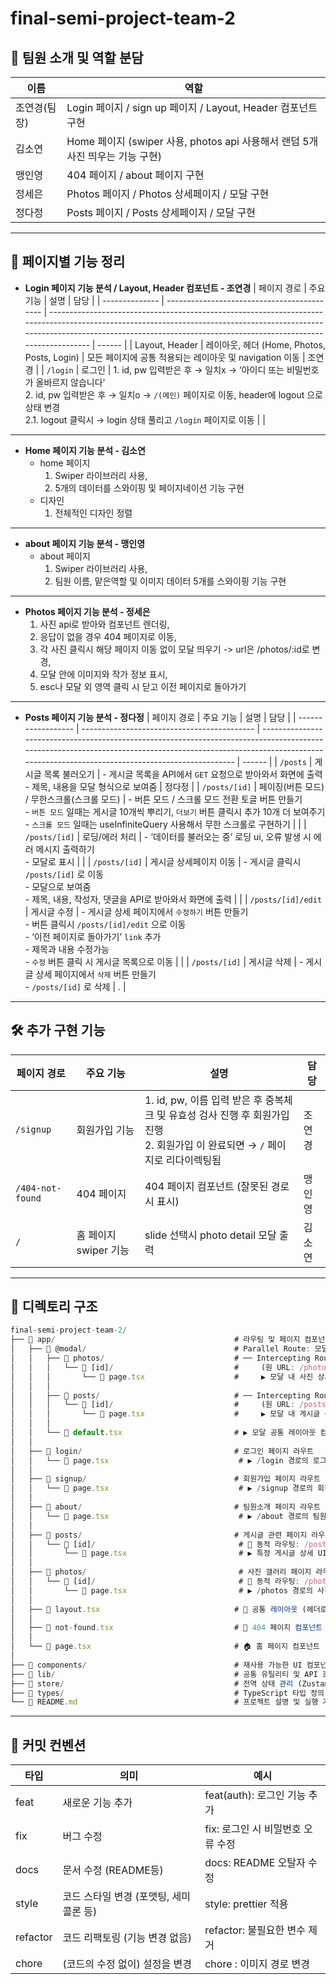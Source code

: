 # final-semi-project-team-2

## **👥** **팀원 소개 및 역할 분담**

| **이름**     | **역할**                                                                      |
| ------------ | ----------------------------------------------------------------------------- |
| 조연경(팀장) | Login 페이지 / sign up 페이지 / Layout, Header 컴포넌트 구현                  |
| 김소연       | Home 페이지 (swiper 사용, photos api 사용해서 랜덤 5개 사진 띄우는 기능 구현) |
| 맹인영       | 404 페이지 / about 페이지 구현                                                |
| 정세은       | Photos 페이지 / Photos 상세페이지 / 모달 구현                                 |
| 정다정       | Posts 페이지 / Posts 상세페이지 / 모달 구현                                   |

---

## 📁 페이지별 기능 정리

- **Login 페이지 기능 분석 / Layout, Header 컴포넌트 - 조연경**
  | 페이지 경로    | 주요 기능                                   | 설명                                                                                                                                                                                                                                     | 담당   |
  | -------------- | ------------------------------------------- | ---------------------------------------------------------------------------------------------------------------------------------------------------------------------------------------------------------------------------------------- | ------ |
  | Layout, Header | 레이아웃, 헤더 (Home, Photos, Posts, Login) | 모든 페이지에 공통 적용되는 레이아웃 및 navigation 이동                                                                                                                                                                                  | 조연경 |
  | `/login`       | 로그인                                      | 1. id, pw 입력받은 후 → 일치x → ‘아이디 또는 비밀번호가 올바르지 않습니다’<br>2. id, pw 입력받은 후 → 일치o → `/(메인)` 페이지로 이동, header에 logout 으로 상태 변경 <br> 2.1. logout 클릭시 → login 상태 풀리고 `/login` 페이지로 이동 |        |

---

- **Home 페이지 기능 분석 - 김소연**
  - home 페이지
    1. Swiper 라이브러리 사용,
    2. 5개의 데이터를 스와이핑 및 페이지네이션 기능 구현
  - 디자인
    1. 전체적인 디자인 정렬

---

- **about 페이지 기능 분석 - 맹인영**
  - about 페이지
    1. Swiper 라이브러리 사용,
    2. 팀원 이름, 맡은역할 및 이미지 데이터 5개를 스와이핑 기능 구현

---

- **Photos 페이지 기능 분석 - 정세은**
  1. 사진 api로 받아와 컴포넌트 렌더링,
  2. 응답이 없을 경우 404 페이지로 이동,
  3. 각 사진 클릭시 해당 페이지 이동 없이 모달 띄우기 -> url은 /photos/:id로 변경,
  4. 모달 안에 이미지와 작가 정보 표시,
  5. esc나 모달 외 영역 클릭 시 닫고 이전 페이지로 돌아가기

---

- **Posts 페이지 기능 분석 - 정다정**
  | 페이지 경로        | 주요 기능                                   | 설명                                                                                                                                                                                                                    | 담당   |
  | ------------------ | ------------------------------------------- | ----------------------------------------------------------------------------------------------------------------------------------------------------------------------------------------------------------------------- | ------ |
  | `/posts`           | 게시글 목록 불러오기                        | - 게시글 목록을 API에서 `GET` 요청으로 받아와서 화면에 출력<br> - 제목, 내용을 모달 형식으로 보여줌                                                                                                                     | 정다정 |
  | `/posts/[id]`      | 페이징(버튼 모드) / 무한스크롤(스크롤 모드) | - 버튼 모드 / 스크롤 모드 전환 토글 버튼 만들기 <br>- `버튼 모드` 일때는 게시글 10개씩 뿌리기, `더보기` 버튼 클릭시 추가 10개 더 보여주기 <br> - `스크롤 모드` 일때는 useInfiniteQuery 사용해서 무한 스크롤로 구현하기  |        |
  | `/posts/[id]`      | 로딩/에러 처리                              | - ‘데이터를 불러오는 중’ 로딩 ui, 오류 발생 시 에러 메시지 출력하기 <br> - 모달로 표시                                                                                                                                  |        |
  | `/posts/[id]`      | 게시글 상세페이지 이동                      | - 게시글 클릭시 `/posts/[id]` 로 이동 <br> - 모달으로 보여줌 <br> - 제목, 내용, 작성자, 댓글을 API로 받아와서 화면에 출력                                                                                               |        |
  | `/posts/[id]/edit` | 게시글 수정                                 | - 게시글 상세 페이지에서 `수정하기` 버튼 만들기 <br> - 버튼 클릭시 `/posts/[id]/edit` 으로 이동 <br> - ‘이전 페이지로 돌아가기’ `link` 추가 <br> - 제목과 내용 수정가능 <br> - `수정` 버튼 클릭 시 게시글 목록으로 이동 |        |
  | `/posts/[id]`      | 게시글 삭제                                 | - 게시글 상세 페이지에서 `삭제` 버튼 만들기 <br> - `/posts/[id]` 로 삭제                                                                                                                                                | .      |

---

## 🛠️ 추가 구현 기능

| 페이지 경로      | 주요 기능             | 설명                                                                                                                                | 담당   |
| ---------------- | --------------------- | ----------------------------------------------------------------------------------------------------------------------------------- | ------ |
| `/signup`        | 회원가입 기능         | 1. id, pw, 이름 입력 받은 후 중복체크 및 유효성 검사 진행 후 회원가입 진행 <br> 2. 회원가입 이 완료되면 → `/` 페이지로 리다이렉팅됨 | 조연경 |
| `/404-not-found` | 404 페이지            | 404 페이지 컴포넌트 (잘못된 경로 시 표시)                                                                                           | 맹인영 |
| `/`              | 홈 페이지 swiper 기능 | slide 선택시 photo detail 모달 출력                                                                                                 | 김소연 |

---

## 📁 디렉토리 구조

```jsx
final-semi-project-team-2/
├── 📂 app/                                        # 라우팅 및 페이지 컴포넌트 디렉토리
│   ├── 📂 @modal/                                 # Parallel Route: 모달 슬롯
│   │   ├── 📂 photos/                             # ── Intercepting Route: /photos/[id] 모달
│   │   │   └── 📂 [id]/                           #     (원 URL: /photos/[id])
│   │   │       └── 📄 page.tsx                    #     ▶ 모달 내 사진 상세 UI 컴포넌트
│   │   │
│   │   ├── 📂 posts/                              # ── Intercepting Route: /posts/[id] 모달
│   │   │   └── 📂 [id]/                           #     (원 URL: /posts/[id])
│   │   │       └── 📄 page.tsx                    #     ▶ 모달 내 게시글 상세 UI 컴포넌트
│   │   │
│   │   └── 📄 default.tsx                         # ▶ 모달 공통 레이아웃 컴포넌트
│   │
│   ├── 📂 login/                                  # 로그인 페이지 라우트
│   │   └── 📄 page.tsx                             # ▶ /login 경로의 로그인 UI 컴포넌트
│   │
│   ├── 📂 signup/                                 # 회원가입 페이지 라우트
│   │   └── 📄 page.tsx                             # ▶ /signup 경로의 회원가입 UI 컴포넌트
│   │
│   ├── 📂 about/                                  # 팀원소개 페이지 라우트
│   │   └── 📄 page.tsx                             # ▶ /about 경로의 팀원소개 페이지 컴포넌트
│   │
│   ├── 📂 posts/                                  # 게시글 관련 페이지 라우트
│   │   └── 📂 [id]/                                # 🔄 동적 라우팅: /posts/[id]
│   │       └── 📄 page.tsx                         # ▶ 특정 게시글 상세 UI 컴포넌트
│   │
│   ├── 📂 photos/                                  # 사진 갤러리 페이지 라우트
│   │   └── 📂 [id]/                                # 🔄 동적 라우팅: /photos/[id]
│   │       └── 📄 page.tsx                         # ▶ /photos 경로의 사진 목록 UI 컴포넌트
│   │
│   ├── 📄 layout.tsx                              # 🧱 공통 레이아웃 (헤더로 모든 페이지 감싸기)
│   │
│   ├── 📄 not-found.tsx                           # 🚫 404 페이지 컴포넌트 (잘못된 경로 시 표시)
│   │
│   └── 📄 page.tsx                                # 🏠 홈 페이지 컴포넌트
│
├── 📂 components/                                 # 재사용 가능한 UI 컴포넌트 모음 (버튼,헤더 등)
├── 📂 lib/                                        # 공통 유틸리티 및 API 호출 함수 모음
├── 📂 store/                                      # 전역 상태 관리 (Zustand 사용)
├── 📂 types/                                      # TypeScript 타입 정의 모음
└── 📄 README.md                                   # 프로젝트 설명 및 실행 가이드

```

---

## 📝 커밋 컨벤션

| 타입     | 의미                                   | 예시                              |
| -------- | -------------------------------------- | --------------------------------- |
| feat     | 새로운 기능 추가                       | feat(auth): 로그인 기능 추가      |
| fix      | 버그 수정                              | fix: 로그인 시 비밀번호 오류 수정 |
| docs     | 문서 수정 (README등)                   | docs: README 오탈자 수정          |
| style    | 코드 스타일 변경 (포맷팅, 세미콜론 등) | style: prettier 적용              |
| refactor | 코드 리팩토링 (기능 변경 없음)         | refactor: 불필요한 변수 제거      |
| chore    | (코드의 수정 없이) 설정을 변경         | chore : 이미지 경로 변경          |

